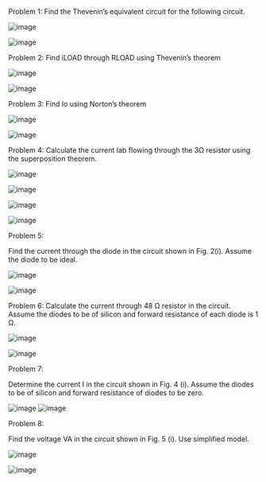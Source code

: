 Problem 1: Find the Thevenin’s equivalent circuit for the following circuit.


![image](https://github.com/user-attachments/assets/457909d3-daf6-4fd1-9196-7f42a8c2a8c0)

![image](https://github.com/user-attachments/assets/181fa01d-ed4d-4e99-98f1-84f3dbd256e9)

Problem 2: Find iLOAD through RLOAD using Thevenin’s theorem

![image](https://github.com/user-attachments/assets/6f64e297-bdf6-433a-b157-3712a8054491)

![image](https://github.com/user-attachments/assets/4d75bd7d-16d5-4d63-8173-441886435082)

Problem 3: Find Io using Norton’s theorem


![image](https://github.com/user-attachments/assets/112670be-94bc-4ce3-9241-6499c30d9703)


![image](https://github.com/user-attachments/assets/4a9abc49-bdfc-461c-9c3c-80651cb320a1)

Problem 4: Calculate the current Iab flowing through the 3Ω resistor
using the superposition theorem.


![image](https://github.com/user-attachments/assets/62d857ed-dea7-4a6f-a94d-53c5030dad79)



![image](https://github.com/user-attachments/assets/311996bc-c756-47f5-8d75-9085f16f6683)

![image](https://github.com/user-attachments/assets/5d701fb1-d6c3-435d-bc20-f1fa381f2c1f)

![image](https://github.com/user-attachments/assets/bb9e11fb-e50f-4319-9f9f-f0952d4edbcc)


Problem 5:

Find the current through the diode in the circuit shown in Fig. 2(i). Assume the diode to be ideal.


![image](https://github.com/user-attachments/assets/0c3d25b5-afa0-415c-9525-ac8fdf8b36d1)


![image](https://github.com/user-attachments/assets/43584534-681e-4da5-b897-8e164fdfab30)


Problem 6:
Calculate the current through 48 Ω resistor in the circuit. Assume the diodes to be of silicon and forward resistance of each diode is 1 Ω.

![image](https://github.com/user-attachments/assets/0668c03d-b70e-4ad9-8248-99034bb0aec7)

![image](https://github.com/user-attachments/assets/c1d9f855-012f-463c-a900-b022eb397da8)

Problem 7:

Determine the current I in the circuit shown in Fig. 4 (i). Assume the diodes to be of silicon and forward resistance of diodes to be zero.

![image](https://github.com/user-attachments/assets/c81aade2-5c59-4638-b062-ee66cc1126e0)
![image](https://github.com/user-attachments/assets/3b0d5907-441d-4dfb-80ea-f319f77adc66)

Problem 8:

 Find the voltage VA in the circuit shown in Fig. 5 (i). Use simplified model.

![image](https://github.com/user-attachments/assets/82ccd7c8-c9de-4f63-9622-3e5cdacac803)

![image](https://github.com/user-attachments/assets/cafc915d-e5e8-438c-af22-dbf9de7e8186)















































